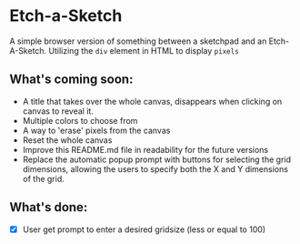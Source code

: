 # Etch-a-Sketch
A simple browser version of something between a sketchpad and an Etch-A-Sketch.
Utilizing the `div` element in HTML to display `pixels`

## What's coming soon:
* A title that takes over the whole canvas, disappears when clicking on canvas to reveal it.
* Multiple colors to choose from
* A way to 'erase' pixels from the canvas
* Reset the whole canvas
* Improve this README.md file in readability for the future versions
* Replace the automatic popup prompt with buttons for selecting the grid dimensions, allowing the users to specify both the X and Y dimensions of the grid.

## What's done:
* [X] User get prompt to enter a desired gridsize (less or equal to 100)

